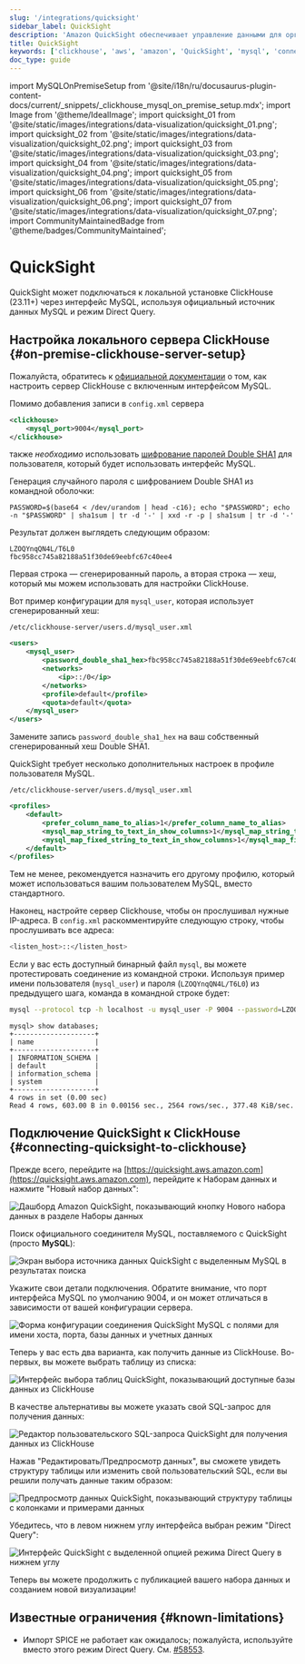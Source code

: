 ```yaml
---
slug: '/integrations/quicksight'
sidebar_label: QuickSight
description: 'Amazon QuickSight обеспечивает управление данными для организаций'
title: QuickSight
keywords: ['clickhouse', 'aws', 'amazon', 'QuickSight', 'mysql', 'connect', 'integrate', 'ui']
doc_type: guide
---
```

import MySQLOnPremiseSetup from '@site/i18n/ru/docusaurus-plugin-content-docs/current/_snippets/_clickhouse_mysql_on_premise_setup.mdx';
import Image from '@theme/IdealImage';
import quicksight_01 from '@site/static/images/integrations/data-visualization/quicksight_01.png';
import quicksight_02 from '@site/static/images/integrations/data-visualization/quicksight_02.png';
import quicksight_03 from '@site/static/images/integrations/data-visualization/quicksight_03.png';
import quicksight_04 from '@site/static/images/integrations/data-visualization/quicksight_04.png';
import quicksight_05 from '@site/static/images/integrations/data-visualization/quicksight_05.png';
import quicksight_06 from '@site/static/images/integrations/data-visualization/quicksight_06.png';
import quicksight_07 from '@site/static/images/integrations/data-visualization/quicksight_07.png';
import CommunityMaintainedBadge from '@theme/badges/CommunityMaintained';


# QuickSight

<CommunityMaintainedBadge/>

QuickSight может подключаться к локальной установке ClickHouse (23.11+) через интерфейс MySQL, используя официальный источник данных MySQL и режим Direct Query.

## Настройка локального сервера ClickHouse {#on-premise-clickhouse-server-setup}

Пожалуйста, обратитесь к [официальной документации](/interfaces/mysql) о том, как настроить сервер ClickHouse с включенным интерфейсом MySQL.

Помимо добавления записи в `config.xml` сервера

```xml
<clickhouse>
    <mysql_port>9004</mysql_port>
</clickhouse>
```

также _необходимо_ использовать [шифрование паролей Double SHA1](/operations/settings/settings-users#user-namepassword) для пользователя, который будет использовать интерфейс MySQL.

Генерация случайного пароля с шифрованием Double SHA1 из командной оболочки:

```shell
PASSWORD=$(base64 < /dev/urandom | head -c16); echo "$PASSWORD"; echo -n "$PASSWORD" | sha1sum | tr -d '-' | xxd -r -p | sha1sum | tr -d '-'
```

Результат должен выглядеть следующим образом:

```text
LZOQYnqQN4L/T6L0
fbc958cc745a82188a51f30de69eebfc67c40ee4
```

Первая строка — сгенерированный пароль, а вторая строка — хеш, который мы можем использовать для настройки ClickHouse.

Вот пример конфигурации для `mysql_user`, которая использует сгенерированный хеш:

`/etc/clickhouse-server/users.d/mysql_user.xml`

```xml
<users>
    <mysql_user>
        <password_double_sha1_hex>fbc958cc745a82188a51f30de69eebfc67c40ee4</password_double_sha1_hex>
        <networks>
            <ip>::/0</ip>
        </networks>
        <profile>default</profile>
        <quota>default</quota>
    </mysql_user>
</users>
```

Замените запись `password_double_sha1_hex` на ваш собственный сгенерированный хеш Double SHA1.

QuickSight требует несколько дополнительных настроек в профиле пользователя MySQL.

`/etc/clickhouse-server/users.d/mysql_user.xml`

```xml
<profiles>
    <default>
        <prefer_column_name_to_alias>1</prefer_column_name_to_alias>
        <mysql_map_string_to_text_in_show_columns>1</mysql_map_string_to_text_in_show_columns>
        <mysql_map_fixed_string_to_text_in_show_columns>1</mysql_map_fixed_string_to_text_in_show_columns>
    </default>
</profiles>
```

Тем не менее, рекомендуется назначить его другому профилю, который может использоваться вашим пользователем MySQL, вместо стандартного.

Наконец, настройте сервер Clickhouse, чтобы он прослушивал нужные IP-адреса.
В `config.xml` раскомментируйте следующую строку, чтобы прослушивать все адреса:

```bash
<listen_host>::</listen_host>
```

Если у вас есть доступный бинарный файл `mysql`, вы можете протестировать соединение из командной строки.
Используя пример имени пользователя (`mysql_user`) и пароля (`LZOQYnqQN4L/T6L0`) из предыдущего шага, команда в командной строке будет:

```bash
mysql --protocol tcp -h localhost -u mysql_user -P 9004 --password=LZOQYnqQN4L/T6L0
```

```response
mysql> show databases;
+--------------------+
| name               |
+--------------------+
| INFORMATION_SCHEMA |
| default            |
| information_schema |
| system             |
+--------------------+
4 rows in set (0.00 sec)
Read 4 rows, 603.00 B in 0.00156 sec., 2564 rows/sec., 377.48 KiB/sec.
```

## Подключение QuickSight к ClickHouse {#connecting-quicksight-to-clickhouse}

Прежде всего, перейдите на [https://quicksight.aws.amazon.com](https://quicksight.aws.amazon.com), перейдите к Наборам данных и нажмите "Новый набор данных":

<Image size="md" img={quicksight_01} alt="Дашборд Amazon QuickSight, показывающий кнопку Нового набора данных в разделе Наборы данных" border />
<br/>

Поиск официального соединителя MySQL, поставляемого с QuickSight (просто **MySQL**):

<Image size="md" img={quicksight_02} alt="Экран выбора источника данных QuickSight с выделенным MySQL в результатах поиска" border />
<br/>

Укажите свои детали подключения. Обратите внимание, что порт интерфейса MySQL по умолчанию 9004,
и он может отличаться в зависимости от вашей конфигурации сервера.

<Image size="md" img={quicksight_03} alt="Форма конфигурации соединения QuickSight MySQL с полями для имени хоста, порта, базы данных и учетных данных" border />
<br/>

Теперь у вас есть два варианта, как получить данные из ClickHouse. Во-первых, вы можете выбрать таблицу из списка:

<Image size="md" img={quicksight_04} alt="Интерфейс выбора таблиц QuickSight, показывающий доступные базы данных из ClickHouse" border />
<br/>

В качестве альтернативы вы можете указать свой SQL-запрос для получения данных:

<Image size="md" img={quicksight_05} alt="Редактор пользовательского SQL-запроса QuickSight для получения данных из ClickHouse" border />
<br/>

Нажав "Редактировать/Предпросмотр данных", вы сможете увидеть структуру таблицы или изменить свой пользовательский SQL, если вы решили получать данные таким образом:

<Image size="md" img={quicksight_06} alt="Предпросмотр данных QuickSight, показывающий структуру таблицы с колонками и примерами данных" border />
<br/>

Убедитесь, что в левом нижнем углу интерфейса выбран режим "Direct Query":

<Image size="md" img={quicksight_07} alt="Интерфейс QuickSight с выделенной опцией режима Direct Query в нижнем углу" border />
<br/>

Теперь вы можете продолжить с публикацией вашего набора данных и созданием новой визуализации!

## Известные ограничения {#known-limitations}

- Импорт SPICE не работает как ожидалось; пожалуйста, используйте вместо этого режим Direct Query. См. [#58553](https://github.com/ClickHouse/ClickHouse/issues/58553).